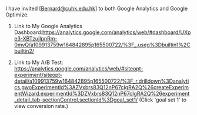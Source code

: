 I have invited [Bernard@cuhk.edu.hk] to both Google Analytics and Google Optimize.
1. Link to My Google Analytics Dashboard:https://analytics.google.com/analytics/web/#dashboard/UXpe3-XBTzujIpnRm-0mvQ/a109913759w164842895p165500722/%3F_.useg%3Dbuiltin1%2Cbuiltin2/ 

2. Link to My A/B Test: https://analytics.google.com/analytics/web/#siteopt-experiment/siteopt-detail/a109913759w164842895p165500722/%3F_r.drilldown%3Danalytics.gwoExperimentId%3AZVxbrs83Q12nP67cIgRA2Q%26createExperimentWizard.experimentId%3DZVxbrs83Q12nP67cIgRA2Q%26experiment_detail_tab-sectionControl.sectionId%3Dgoal_set1/
(Click 'goal set 1' to view conversion rate.)

